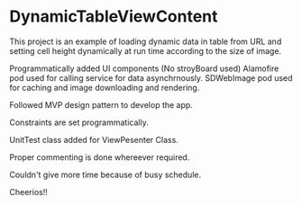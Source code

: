 # DynamicTableViewContent


This project is an example of loading dynamic data in table from URL and setting cell height dynamically at run time according to the size of image.

Programmatically added UI components (No stroyBoard used)
Alamofire pod used for calling service for data asynchrnously.
SDWebImage pod used for caching and image downloading and rendering.

Followed MVP design pattern to develop the app.

Constraints are set programmatically.

UnitTest class added for ViewPesenter Class.

Proper commenting is done whereever required.

Couldn't give more time because of busy schedule.

Cheerios!!
